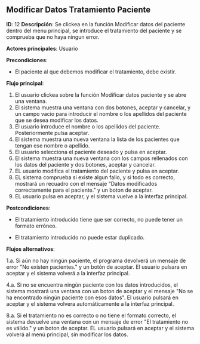 ## Modificar Datos Tratamiento Paciente

**ID**: 12
**Descripción**: Se clickea en la función Modificar datos del paciente dentro del menu principal, se introduce el tratamiento del paciente y se comprueba que no haya ningun error.

**Actores principales**: Usuario

**Precondiciones**:
* El paciente al que debemos modificar el tratamiento, debe existir.

**Flujo principal**:
1. El usuario clickea sobre la función Modificar datos paciente y se abre una ventana.
1. El sistema muestra una ventana con dos botones, aceptar y cancelar, y un campo vacio para introducir el nombre o los apellidos del paciente que se desea modificar los datos.  
1. El usuario introduce el nombre o los apellidos del paciente. Posteriormente pulsa aceptar.
1. El sistema muestra una nueva ventana la lista de los pacientes que tengan ese nombre o apellido.
1. El usuario selecciona el paciente deseado y pulsa en aceptar.
1. El sistema muestra una nueva ventana con los campos rellenados con los datos del paciente y dos botones, aceptar y cancelar.
1. EL usuario modifica el tratamiento del paciente y pulsa en aceptar.
1. EL sistema comprueba si existe algun fallo, y si todo es correcto, mostrará un recuadro con el mensaje "Datos modificados correctamente para el paciente." y un boton de aceptar.
1. EL usuario pulsa en aceptar, y el sistema vuelve a la interfaz principal.
 
**Postcondiciones**:

* El tratamiento introducido tiene que ser correcto, no puede tener un formato erróneo.

* El tratamiento introducido no puede estar duplicado.

**Flujos alternativos**:

1.a. Si aún no hay ningún paciente, el programa devolverá un mensaje de error "No existen pacientes." y un botón de aceptar. El usuario pulsara en aceptar y el sistema volverá a la interfaz principal.

4.a. Si no se encuentra ningún paciente con los datos introducidos, el sistema mostrará una ventana con un boton de aceptar y el mensaje "No se ha encontrado ningún paciente con esos datos". El usuario pulsará en aceptar y el sistema volvera automáticamente a la interfaz principal.   

8.a. Si el tratamiento no es correcto o no tiene el formato correcto, el sistema devuelve una ventana con un mensaje de error "El tratamiento no es válido." y un boton de aceptar. EL usuario pulsará en aceptar y el sistema volverá al menú principal, sin modificar los datos.   
